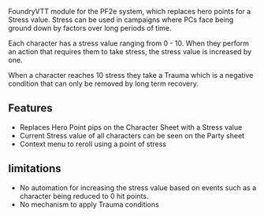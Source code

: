 FoundryVTT module for the PF2e system, which replaces hero points for a Stress value. Stress can be used in campaigns where PCs face being ground down by factors over long periods of time.

Each character has a stress value ranging from 0 - 10. When they perform an action that requires them to take stress, the stress value is increased by one.

When a character reaches 10 stress they take a Trauma which is a negative condition that can only be removed by long term recovery.

## Features
- Replaces Hero Point pips on the Character Sheet with a Stress value
- Current Stress value of all characters can be seen on the Party sheet
- Context menu to reroll using a point of stress

## limitations
- No automation for increasing the stress value based on events such as a character being reduced to 0 hit points.
- No mechanism to apply Trauma conditions
